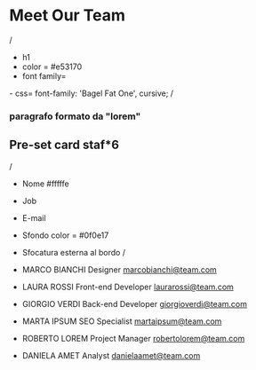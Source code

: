 # Meet Our Team

/

- h1
- color = #e53170
- font family= <link rel="preconnect" href="https://fonts.googleapis.com">
<link rel="preconnect" href="https://fonts.gstatic.com" crossorigin>
<link href="https://fonts.googleapis.com/css2?family=Bagel+Fat+One&display=swap" rel="stylesheet">
- css= font-family: 'Bagel Fat One', cursive;
  /

### paragrafo formato da "lorem"

## Pre-set card staf\*6

/

- Nome #fffffe
- Job
- E-mail
- Sfondo color = #0f0e17
- Sfocatura esterna al bordo
  /

- MARCO BIANCHI
  Designer
  marcobianchi@team.com

- LAURA ROSSI
  Front-end Developer
  laurarossi@team.com

- GIORGIO VERDI
  Back-end Developer
  giorgioverdi@team.com

- MARTA IPSUM
  SEO Specialist
  martaipsum@team.com

- ROBERTO LOREM
  Project Manager
  robertolorem@team.com

- DANIELA AMET
  Analyst
  danielaamet@team.com
